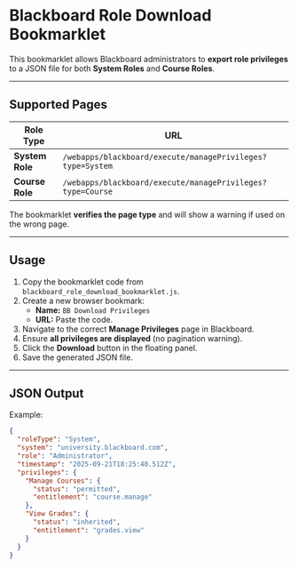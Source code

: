 # Blackboard Role Download Bookmarklet

This bookmarklet allows Blackboard administrators to **export role privileges** to a JSON file for both **System Roles** and **Course Roles**.

---

## Supported Pages

| Role Type      | URL |
|----------------|-----|
| **System Role** | `/webapps/blackboard/execute/managePrivileges?type=System` |
| **Course Role** | `/webapps/blackboard/execute/managePrivileges?type=Course` |

The bookmarklet **verifies the page type** and will show a warning if used on the wrong page.

---

## Usage

1. Copy the bookmarklet code from `blackboard_role_download_bookmarklet.js`.
2. Create a new browser bookmark:
   - **Name:** `BB Download Privileges`
   - **URL:** Paste the code.
3. Navigate to the correct **Manage Privileges** page in Blackboard.
4. Ensure **all privileges are displayed** (no pagination warning).
5. Click the **Download** button in the floating panel.
6. Save the generated JSON file.

---

## JSON Output

Example:

```json
{
  "roleType": "System",
  "system": "university.blackboard.com",
  "role": "Administrator",
  "timestamp": "2025-09-21T18:25:40.512Z",
  "privileges": {
    "Manage Courses": {
      "status": "permitted",
      "entitlement": "course.manage"
    },
    "View Grades": {
      "status": "inherited",
      "entitlement": "grades.view"
    }
  }
}
